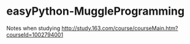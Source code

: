 # easyPython-MuggleProgramming
Notes when studying http://study.163.com/course/courseMain.htm?courseId=1002794001
